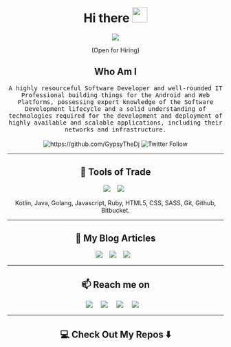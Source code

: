 <!--
**GypsyTheDj/GypsyTheDj** is a ✨ _special_ ✨ repository because its `README.md` (this file) appears on your GitHub profile.
--->  

<h1 align="center"> Hi there <img src="https://i.postimg.cc/7L0HtG8H/hello.gif” width="35" height="35" > </h1>
<div align="center">
  
  <img src="https://github.com/GypsyTheDj/My-PortFolio/blob/master/assets/images/gypsy.png">
  
</div>

<p align="center"> (Open for Hiring)</p>

<h2 align="center"> Who Am I</h2>
<p align="center">
  <samp>A highly resourceful Software Developer and well-rounded IT Professional building things for the Android and Web Platforms, possessing expert knowledge of the Software Development lifecycle and a solid understanding of technologies required for the development and deployment of highly available and scalable applications, including their networks and infrastructure.
  </samp>
  <br> <br>
  <img src="https://komarev.com/ghpvc/?username=GypsyTheDj" alt="https://github.com/GypsyTheDj" />
  <img alt="Twitter Follow" src="https://img.shields.io/twitter/follow/thisispappi254?style=social">

<hr>


<h2 align="center"> 🔭 Tools of Trade</h2>
<p align="center">
  <img src="https://img.shields.io/badge/androidstudio%20-%669933.svg?&style=for-the-badge&logo=androidstudio&logoColor=white" />&nbsp;&nbsp;&nbsp;
  <img src="https://img.shields.io/badge/visualstudiocode%20-%231572B6.svg?&style=for-the-badge&logo=visualstudiocode&logoColor=white" />&nbsp;&nbsp;
</p>
<p align="center">Kotlin, Java, Golang, Javascript, Ruby, HTML5, CSS, SASS, Git, Github, Bitbucket.</p>

<hr>

<h2 align="center">💬 My Blog Articles</h2>
<p align="center" align='right'>
  <a target="_blank"href="https://dev.to/normannuthu"><img src="https://img.shields.io/badge/dev.to-%2312100E.svg?&style=for-the-badge&logo=dev.to&logoColor=white" /></a>&nbsp;&nbsp;&nbsp;
  <a target="_blank"href="https://medium.com/@normannuthu"><img src="https://img.shields.io/badge/Medium%20-%231572B6.svg?&style=for-the-badge&logo=medium&logoColor=white" /></a>&nbsp;&nbsp;&nbsp;
  <a target="_blank"href="https://hashnode.com/@Pappi"><img src="https://img.shields.io/badge/hashnode-%2312100E.svg?&style=for-the-badge&logo=hashnode&logoColor=white" /></a>&nbsp;&nbsp;&nbsp;
</p>

<hr>

<h2  align="center">📫 Reach me on</h2>
<p align="center">
  <a target="_blank"href="https://www.linkedin.com/in/normannuthu"><img src="https://img.shields.io/badge/linkedin-%230077B5.svg?&style=for-the-badge&logo=linkedin&logoColor=white" /></a>&nbsp;&nbsp;&nbsp;&nbsp;
  <a target="_blank"href="https://twitter.com/ThisIsPappi254"><img src="https://img.shields.io/badge/twitter-%231DA1F2.svg?&style=for-the-badge&logo=twitter&logoColor=white" /></a>&nbsp;&nbsp;&nbsp;&nbsp;
  <a href="mailto:norman.strathmore@gmail.com?subject=Hello%20Norman,%20From%20Github"><img src="https://img.shields.io/badge/gmail-%23D14836.svg?&style=for-the-badge&logo=gmail&logoColor=white" /></a>&nbsp;&nbsp;&nbsp;&nbsp;
  <a target="_blank"href="https://wa.me/+254724920601?text=Hey%20Norman,%20I%20%20Got%20your%20number%20from%20GitHub"><img src="https://img.shields.io/badge/whatsapp-%4fce5d.svg?&style=for-the-badge&logo=whatsapp&logoColor=white" /></a>&nbsp;&nbsp;&nbsp;&nbsp;
</p>

<hr>

<h2  align="center">💻 Check Out My Repos ⬇️ </h2>

